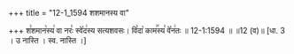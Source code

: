 +++
title = "12-1_1594 शशमानस्य वा"

+++
श꣣शमान꣡स्य꣢ वा नरः꣣ स्वे꣡द꣢स्य सत्यशवसः। वि꣣दा꣡ काम꣢꣯स्य꣣ वे꣡न꣢तः ॥ 12-1:1594 ॥ ॥12 (व)॥ [धा. 3 । उ नास्ति । स्व. नास्ति ।]